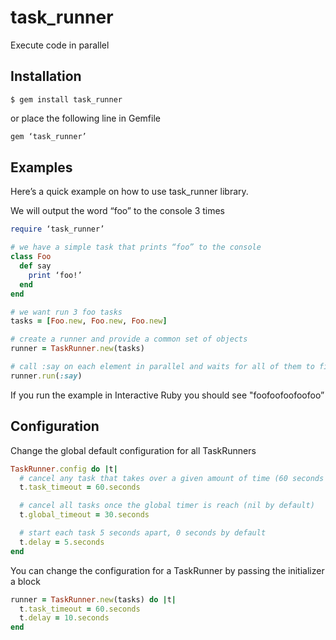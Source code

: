 # task_runner

Execute code in parallel

## Installation

```
$ gem install task_runner
```

or place the following line in Gemfile

```ruby
gem ‘task_runner’
```

## Examples

Here’s a quick example on how to use task_runner library.

We will output the word “foo” to the console 3 times

```ruby
require ‘task_runner’

# we have a simple task that prints “foo” to the console
class Foo
  def say
    print ‘foo!’
  end
end

# we want run 3 foo tasks
tasks = [Foo.new, Foo.new, Foo.new]

# create a runner and provide a common set of objects
runner = TaskRunner.new(tasks)

# call :say on each element in parallel and waits for all of them to finish
runner.run(:say)
```

If you run the example in Interactive Ruby you should see "foofoofoofoofoo”

## Configuration

Change the global default configuration for all TaskRunners

```ruby
TaskRunner.config do |t|
  # cancel any task that takes over a given amount of time (60 seconds by default)
  t.task_timeout = 60.seconds

  # cancel all tasks once the global timer is reach (nil by default)
  t.global_timeout = 30.seconds

  # start each task 5 seconds apart, 0 seconds by default
  t.delay = 5.seconds
end
```

You can change the configuration for a TaskRunner by passing the initializer a block

```ruby
runner = TaskRunner.new(tasks) do |t|
  t.task_timeout = 60.seconds
  t.delay = 10.seconds
end
```
